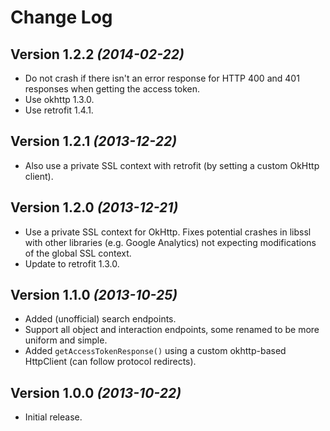 Change Log
==========

Version 1.2.2 *(2014-02-22)*
--------------------------------

 * Do not crash if there isn't an error response for HTTP 400 and 401 responses when getting the access token.
 * Use okhttp 1.3.0.
 * Use retrofit 1.4.1.

Version 1.2.1 *(2013-12-22)*
--------------------------------

 * Also use a private SSL context with retrofit (by setting a custom OkHttp client).

Version 1.2.0 *(2013-12-21)*
--------------------------------

 * Use a private SSL context for OkHttp. Fixes potential crashes in libssl with other libraries (e.g. Google Analytics) not expecting modifications of the global SSL context.
 * Update to retrofit 1.3.0.

Version 1.1.0 *(2013-10-25)*
--------------------------------

 * Added (unofficial) search endpoints.
 * Support all object and interaction endpoints, some renamed to be more uniform and simple.
 * Added `getAccessTokenResponse()` using a custom okhttp-based HttpClient (can follow protocol redirects).

Version 1.0.0 *(2013-10-22)*
--------------------------------

 * Initial release.